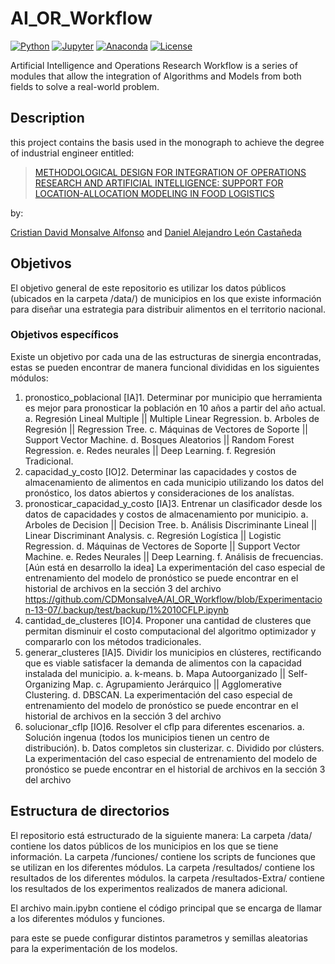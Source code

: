 # AI_OR_Workflow

[![Python](https://img.shields.io/badge/python-3.11-blue.svg)](https://www.python.org/downloads/release/python-370/)
[![Jupyter](https://img.shields.io/badge/jupyter-6.4.0-blue.svg)](https://jupyter.org/)
[![Anaconda](https://img.shields.io/badge/anaconda-2021.05-blue.svg)](https://www.anaconda.com/products/individual)
[![License](https://img.shields.io/badge/license-MIT-blue.svg)](https://opensource.org/licenses/MIT)

Artificial Intelligence and Operations Research Workflow is a series of modules that allow the integration of Algorithms and Models from both fields to solve a real-world problem.

## Description

this project contains the basis used in the monograph to achieve the degree of industrial engineer entitled:
> [METHODOLOGICAL DESIGN FOR INTEGRATION OF OPERATIONS RESEARCH AND ARTIFICIAL INTELLIGENCE: SUPPORT FOR LOCATION-ALLOCATION MODELING IN FOOD LOGISTICS](http://hdl.handle.net/11349/92955)

by:

[Cristian David Monsalve Alfonso](mailto:cdmonsalvea@udistrital.edu.co) and [Daniel Alejandro León Castañeda](mailto:danalleonc@udistrital.edu.co)

## Objetivos

El objetivo general de este repositorio es utilizar los datos públicos (ubicados
en la carpeta /data/) de municipios en los que existe información para diseñar
una estrategia para distribuir alimentos en el territorio nacional.

### Objetivos específicos

Existe un objetivo por cada una de las estructuras de sinergia encontradas, estas
se pueden encontrar de manera funcional divididas en los siguientes módulos:

1. pronostico_poblacional
    [IA]1. Determinar por municipio que herramienta es mejor para pronosticar
           la población en 10 años a partir del año actual.
              a. Regresión Lineal Multiple || Multiple Linear Regression.
              b. Arboles de Regresión || Regression Tree.
              c. Máquinas de Vectores de Soporte || Support Vector Machine.
              d. Bosques Aleatorios || Random Forest Regression.
              e. Redes neurales || Deep Learning.
              f. Regresión Tradicional.
2. capacidad_y_costo
    [IO]2. Determinar las capacidades y costos de almacenamiento de alimentos
           en cada municipio utilizando los datos del pronóstico, los datos
           abiertos y consideraciones de los analístas.
3. pronosticar_capacidad_y_costo
    [IA]3. Entrenar un clasificador desde los datos de capacidades y costos
           de almacenamiento por municipio.
              a. Arboles de Decision || Decision Tree.
              b. Análisis Discriminante Lineal || Linear Discriminant Analysis.
              c. Regresión Logística || Logistic Regression.
              d. Máquinas de Vectores de Soporte || Support Vector Machine.
              e. Redes Neurales || Deep Learning.
              f. Análisis de frecuencias. [Aún está en desarrollo la idea]
              La experimentación del caso especial de entrenamiento del modelo de pronóstico se
                puede encontrar en el historial de archivos en la sección 3 del archivo
                <https://github.com/CDMonsalveA/AI_OR_Workflow/blob/Experimentacion-13-07/.backup/test/backup/1%2010CFLP.ipynb>
4. cantidad_de_clusteres
    [IO]4. Proponer una cantidad de clusteres que permitan disminuir el costo
           computacional del algoritmo optimizador y compararlo con los métodos
           tradicionales.
5. generar_clusteres
    [IA]5. Dividir los municipios en clústeres, rectificando que es viable
           satisfacer la demanda de alimentos con la capacidad instalada del
           municipio.
              a. k-means.
              b. Mapa Autoorganizado || Self-Organizing Map.
              c. Agrupamiento Jerárquico || Agglomerative Clustering.
              d. DBSCAN.
              La experimentación del caso especial de entrenamiento del modelo de pronóstico se
                puede encontrar en el historial de archivos en la sección 3 del archivo
6. solucionar_cflp
    [IO]6. Resolver el cflp para diferentes escenarios.
              a. Solución ingenua (todos los municipios tienen un centro de
                 distribución).
              b. Datos completos sin clusterizar.
              c. Dividido por clústers.
              La experimentación del caso especial de entrenamiento del modelo de pronóstico se
                puede encontrar en el historial de archivos en la sección 3 del archivo

## Estructura de directorios

El repositorio está estructurado de la siguiente manera:
La carpeta /data/ contiene los datos públicos de los municipios en los que se
tiene información.
La carpeta /funciones/ contiene los scripts de funciones que se utilizan en los
diferentes módulos.
La carpeta /resultados/ contiene los resultados de los diferentes módulos.
la carpeta /resultados-Extra/ contiene los resultados de los experimentos realizados de manera adicional.

El archivo main.ipybn contiene el código principal que se encarga de llamar a
los diferentes módulos y funciones.

para este se puede configurar distintos parametros y semillas aleatorias para la experimentación de los modelos.
